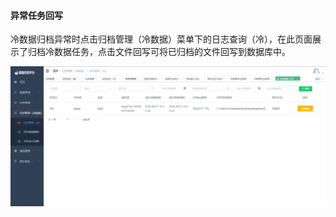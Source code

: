 

#### 			异常任务回写

​	冷数据归档异常时点击归档管理（冷数据）菜单下的日志查询（冷），在此页面展示了归档冷数据任务，点击文件回写可将已归档的文件回写到数据库中。

![image-20230621150804299](../../../images/whalealDataImages/image-20230621150804299.png)
